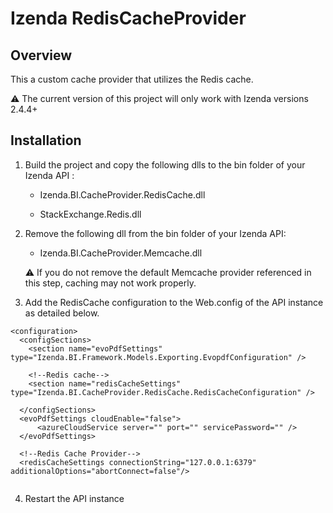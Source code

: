 # Izenda RedisCacheProvider

## Overview
This a custom cache provider that utilizes the Redis cache.  

:warning: The current version of this project will only work with Izenda versions 2.4.4+

## Installation

1. Build the project and copy the following dlls to the bin folder of your Izenda API :

   * Izenda.BI.CacheProvider.RedisCache.dll
  
   * StackExchange.Redis.dll
   
   
   
2. Remove the following dll from the bin folder of your Izenda API:
   
   * Izenda.BI.CacheProvider.Memcache.dll

   :warning: If you do not remove the default Memcache provider referenced in this step, caching may not work properly.



3. Add the RedisCache configuration to the Web.config of the API instance as detailed below.
```
<configuration>
  <configSections>
    <section name="evoPdfSettings" type="Izenda.BI.Framework.Models.Exporting.EvopdfConfiguration" />
    
    <!--Redis cache-->
    <section name="redisCacheSettings" type="Izenda.BI.CacheProvider.RedisCache.RedisCacheConfiguration" />
     
  </configSections>
  <evoPdfSettings cloudEnable="false">
      <azureCloudService server="" port="" servicePassword="" />
  </evoPdfSettings>

  <!--Redis Cache Provider-->
  <redisCacheSettings connectionString="127.0.0.1:6379" additionalOptions="abortConnect=false"/>
  
```
4. Restart the API instance
